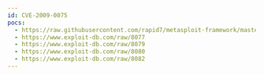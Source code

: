 ```yaml
---
id: CVE-2009-0075
pocs:
  - https://raw.githubusercontent.com/rapid7/metasploit-framework/master/modules/exploits/windows/browser/ms09_002_memory_corruption.rb
  - https://www.exploit-db.com/raw/8077
  - https://www.exploit-db.com/raw/8079
  - https://www.exploit-db.com/raw/8080
  - https://www.exploit-db.com/raw/8082
---
```

